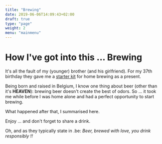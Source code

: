 ```yaml
---
title: "Brewing"
date: 2019-06-06T14:09:43+02:00
draft: true
type: "page"
weight: 2
menu: "mainmenu"
---
```


# How I've got into this ... Brewing
It's all the fault of my (younger) brother (and his girlfriend). For my 37th birthday they gave me a [starter kit](https://www.brouwbroeders.nl/products/starterspakket-belgisch-blond) for home brewing as a present.

Being born and raised in Belgium, I know one thing about beer (other than it's **HEAVEN**): brewing beer doesn't create the best of odors. So ... it took me while before I was home alone and had a perfect opportunity to start brewing.

What happened after that, I summarised here.

Enjoy ... and don't forget to share a drink.


Oh, and as they typically state in .be: _Beer, brewed with love, you drink responsibly !!_

